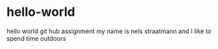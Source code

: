 # hello-world
hello world git hub assignment
my name is nels straatmann and I like to spend time outdoors

